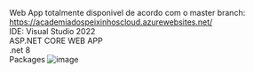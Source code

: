 Web App totalmente disponivel de acordo com o master branch: https://academiadospeixinhoscloud.azurewebsites.net/
<br>
IDE: Visual Studio 2022
<br>
ASP.NET CORE WEB APP
<br>
.net 8
<br>
Packages
![image](https://github.com/PeixinhosCode/academiadospeixinhosNET/assets/161529576/e9916e88-cd55-4fc8-b863-96e40d1296a9)
